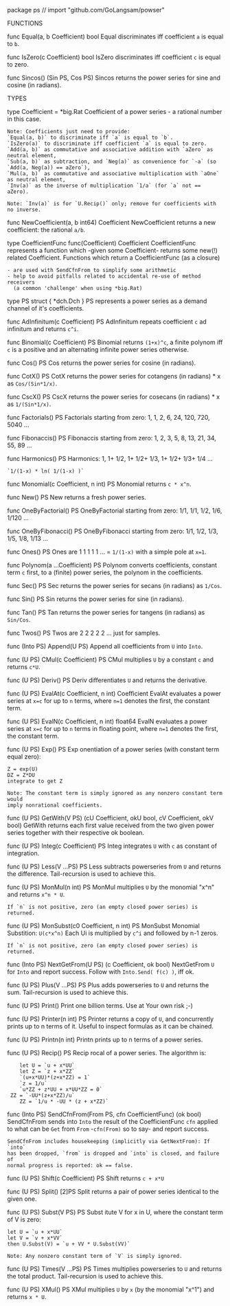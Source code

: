 package ps // import "github.com/GoLangsam/powser"


FUNCTIONS

func Equal(a, b Coefficient) bool
    Equal discriminates iff coefficient `a` is equal to `b`.

func IsZero(c Coefficient) bool
    IsZero discriminates iff coefficient `c` is equal to zero.

func Sincos() (Sin PS, Cos PS)
    Sincos returns the power series for sine and cosine (in radians).


TYPES

type Coefficient = *big.Rat
    Coefficient of a power series - a rational number in this case.

    Note: Coefficients just need to provide:
    `Equal(a, b)` to discriminate iff `a` is equal to `b`.
    `IsZero(a)` to discriminate iff coefficient `a` is equal to zero.
    `Add(a, b)` as commutative and associative addition with `aZero` as neutral element,
    `Sub(a, b)` as subtraction, and `Neg(a)` as convenience for `-a` (so `Add(a, Neg(a)) == aZero`),
    `Mul(a, b)` as commutative and associative multiplication with `aOne` as neutral element,
    `Inv(a)` as the inverse of multiplication `1/a` (for `a` not == aZero).

    Note: `Inv(a)` is for `U.Recip()` only; remove for coefficients with no inverse.

func NewCoefficient(a, b int64) Coefficient
    NewCoefficient returns a new coefficient: the rational `a/b`.

type CoefficientFunc func(Coefficient) Coefficient
    CoefficientFunc represents a function which -given some Coefficient- returns
    some new(!) related Coefficient. Functions which return a CoefficientFunc
    (as a closure)

    - are used with SendCfnFrom to simplify some arithmetic
    - help to avoid pitfalls related to accidental re-use of method receivers
      (a common 'challenge' when using *big.Rat)

type PS struct {
	*dch.Dch
}
    PS represents a power series as a demand channel of it's coefficients.

func AdInfinitum(c Coefficient) PS
    AdInfinitum repeats coefficient `c` ad infinitum and returns `c^i`.

func Binomial(c Coefficient) PS
    Binomial returns `(1+x)^c`, a finite polynom iff `c` is a positive and an
    alternating infinite power series otherwise.

func Cos() PS
    Cos returns the power series for cosine (in radians).

func CotX() PS
    CotX returns the power series for cotangens (in radians) * x as
    `Cos/(Sin*1/x)`.

func CscX() PS
    CscX returns the power series for cosecans (in radians) * x as
    `1/(Sin*1/x)`.

func Factorials() PS
    Factorials starting from zero: 1, 1, 2, 6, 24, 120, 720, 5040 ...

func Fibonaccis() PS
    Fibonaccis starting from zero: 1, 2, 3, 5, 8, 13, 21, 34, 55, 89 ...

func Harmonics() PS
    Harmonics: 1, 1+ 1/2, 1+ 1/2+ 1/3, 1+ 1/2+ 1/3+ 1/4 ...

    `1/(1-x) * ln( 1/(1-x) )`

func Monomial(c Coefficient, n int) PS
    Monomial returns `c * x^n`.

func New() PS
    New returns a fresh power series.

func OneByFactorial() PS
    OneByFactorial starting from zero: 1/1, 1/1, 1/2, 1/6, 1/120 ...

func OneByFibonacci() PS
    OneByFibonacci starting from zero: 1/1, 1/2, 1/3, 1/5, 1/8, 1/13 ...

func Ones() PS
    Ones are 1 1 1 1 1 ... = `1/(1-x)` with a simple pole at `x=1`.

func Polynom(a ...Coefficient) PS
    Polynom converts coefficients, constant term `c` first, to a (finite) power
    series, the polynom in the coefficients.

func Sec() PS
    Sec returns the power series for secans (in radians) as `1/Cos`.

func Sin() PS
    Sin returns the power series for sine (in radians).

func Tan() PS
    Tan returns the power series for tangens (in radians) as `Sin/Cos`.

func Twos() PS
    Twos are 2 2 2 2 2 ... just for samples.

func (Into PS) Append(U PS)
    Append all coefficients from `U` into `Into`.

func (U PS) CMul(c Coefficient) PS
    CMul multiplies `U` by a constant `c` and returns `c*U`.

func (U PS) Deriv() PS
    Deriv differentiates `U` and returns the derivative.

func (U PS) EvalAt(c Coefficient, n int) Coefficient
    EvalAt evaluates a power series at `x=c` for up to `n` terms, where `n=1`
    denotes the first, the constant term.

func (U PS) EvalN(c Coefficient, n int) float64
    EvalN evaluates a power series at `x=c` for up to `n` terms in floating
    point, where `n=1` denotes the first, the constant term.

func (U PS) Exp() PS
    Exp onentiation of a power series (with constant term equal zero):

    Z = exp(U)
    DZ = Z*DU
    integrate to get Z

    Note: The constant term is simply ignored as any nonzero constant term would
    imply nonrational coefficients.

func (U PS) GetWith(V PS) (cU Coefficient, okU bool, cV Coefficient, okV bool)
    GetWith returns each first value received from the two given power series
    together with their respective ok boolean.

func (U PS) Integ(c Coefficient) PS
    Integ integrates `U` with `c` as constant of integration.

func (U PS) Less(V ...PS) PS
    Less subtracts powerseries from `U` and returns the difference.
    Tail-recursion is used to achieve this.

func (U PS) MonMul(n int) PS
    MonMul multiplies `U` by the monomial "x^n" and returns `x^n * U`.

    If `n` is not positive, zero (an empty closed power series) is returned.

func (U PS) MonSubst(c0 Coefficient, n int) PS
    MonSubst Monomial Substition: `U(c*x^n)` Each Ui is multiplied by `c^i` and
    followed by n-1 zeros.

    If `n` is not positive, zero (an empty closed power series) is returned.

func (Into PS) NextGetFrom(U PS) (c Coefficient, ok bool)
    NextGetFrom `U` for `Into` and report success. Follow with `Into.Send( f(c)
    )`, iff ok.

func (U PS) Plus(V ...PS) PS
    Plus adds powerseries to `U` and returns the sum. Tail-recursion is used to
    achieve this.

func (U PS) Print()
    Print one billion terms. Use at Your own risk ;-)

func (U PS) Printer(n int) PS
    Printer returns a copy of `U`, and concurrently prints up to n terms of it.
    Useful to inspect formulas as it can be chained.

func (U PS) Printn(n int)
    Printn prints up to n terms of a power series.

func (U PS) Recip() PS
    Recip rocal of a power series. The algorithm is:

    	let U = `u + x*UU`
    	let Z = `z + x*ZZ`
    	`(u+x*UU)*(z+x*ZZ) = 1`
    	`z = 1/u`
    	`u*ZZ + z*UU + x*UU*ZZ = 0`
     ZZ = `-UU*(z+x*ZZ)/u`
    	ZZ = `1/u * -UU * (z + x*ZZ)`

func (Into PS) SendCfnFrom(From PS, cfn CoefficientFunc) (ok bool)
    SendCfnFrom sends into `Into` the result of the CoefficientFunc `cfn`
    applied to what can be `Get` from `From` -`cfn(From)` so to say- and report
    success.

    SendCfnFrom includes housekeeping (implicitly via GetNextFrom): If `into`
    has been dropped, `from` is dropped and `into` is closed, and failure of
    normal progress is reported: ok == false.

func (U PS) Shift(c Coefficient) PS
    Shift returns `c + x*U`

func (U PS) Split() [2]PS
    Split returns a pair of power series identical to the given one.

func (U PS) Subst(V PS) PS
    Subst itute V for x in U, where the constant term of V is zero:

    let U = `u + x*UU`
    let V = `v + x*VV`
    then U.Subst(V) = `u + VV * U.Subst(VV)`

    Note: Any nonzero constant term of `V` is simply ignored.

func (U PS) Times(V ...PS) PS
    Times multiplies powerseries to `U` and returns the total product.
    Tail-recursion is used to achieve this.

func (U PS) XMul() PS
    XMul multiplies `U` by `x` (by the monomial "x^1") and returns `x * U`.

